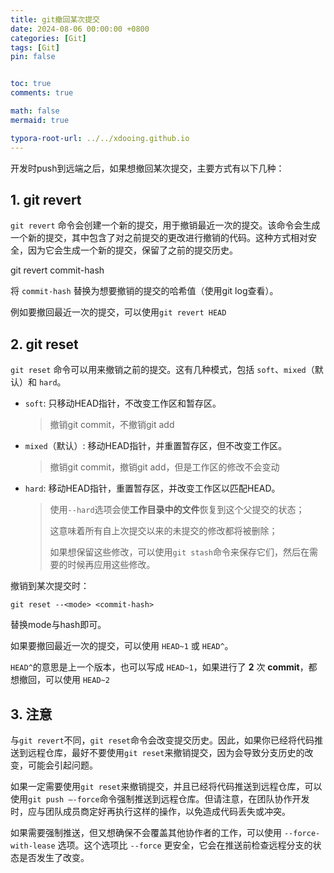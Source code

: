 ```yaml
---
title: git撤回某次提交
date: 2024-08-06 00:00:00 +0800
categories: [Git]
tags: [Git]
pin: false


toc: true
comments: true

math: false
mermaid: true

typora-root-url: ../../xdooing.github.io
---
```




开发时push到远端之后，如果想撤回某次提交，主要方式有以下几种：



## 1. git revert

`git revert` 命令会创建一个新的提交，用于撤销最近一次的提交。该命令会生成一个新的提交，其中包含了对之前提交的更改进行撤销的代码。这种方式相对安全，因为它会生成一个新的提交，保留了之前的提交历史。

git revert  commit-hash

将 `commit-hash` 替换为想要撤销的提交的哈希值（使用git log查看）。

例如要撤回最近一次的提交，可以使用`git revert HEAD`



## 2. git reset

`git reset` 命令可以用来撤销之前的提交。这有几种模式，包括 `soft`、`mixed`（默认）和 `hard`。

- `soft`: 只移动HEAD指针，不改变工作区和暂存区。

  > 撤销git commit，不撤销git add

- `mixed`（默认）: 移动HEAD指针，并重置暂存区，但不改变工作区。

  > 撤销git commit，撤销git add，但是工作区的修改不会变动

- `hard`: 移动HEAD指针，重置暂存区，并改变工作区以匹配HEAD。

  > 使用`--hard`选项会使**工作目录中的文件**恢复到这个父提交的状态；
  >
  > 这意味着所有自上次提交以来的未提交的修改都将被删除；
  >
  > 如果想保留这些修改，可以使用`git stash`命令来保存它们，然后在需要的时候再应用这些修改。



撤销到某次提交时：

`git reset --<mode> <commit-hash>`

替换mode与hash即可。

如果要撤回最近一次的提交，可以使用 `HEAD~1` 或 `HEAD^`。

`HEAD^`的意思是上一个版本，也可以写成 `HEAD~1`，如果进行了 **2** 次 **commit**，都想撤回，可以使用 `HEAD~2`



## 3. 注意

与`git revert`不同，`git reset`命令会改变提交历史。因此，如果你已经将代码推送到远程仓库，最好不要使用`git reset`来撤销提交，因为会导致分支历史的改变，可能会引起问题。

如果一定需要使用`git reset`来撤销提交，并且已经将代码推送到远程仓库，可以使用`git push –-force`命令强制推送到远程仓库。但请注意，在团队协作开发时，应与团队成员商定好再执行这样的操作，以免造成代码丢失或冲突。

如果需要强制推送，但又想确保不会覆盖其他协作者的工作，可以使用 `--force-with-lease` 选项。这个选项比 `--force` 更安全，它会在推送前检查远程分支的状态是否发生了改变。
